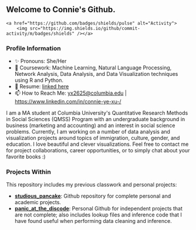 ## Welcome to Connie's Github.
    <a href="https://github.com/badges/shields/pulse" alt="Activity">
        <img src="https://img.shields.io/github/commit-activity/m/badges/shields" /></a>
### Profile Information
- ✨ Pronouns: She/Her
- 📕 Coursework: Machine Learning, Natural Language Processing, Network Analysis, Data Analysis, and Data Visualization techniques using R and Python. 
- 📄 Resume: [linked here](https://github.com/connixu/connixu/blob/main/Data_Resume_2021.pdf)
- 📫 How to Reach Me: [yx2625@columbia.edu](mailto:yx2625@columbia.edu) | https://www.linkedin.com/in/connie-ye-xu-/

I am a MA student at Columbia University's Quantitative Research Methods in Social Sciences (QMSS) Program with an undergraduate background in business (marketing and accounting) and an interest in social science problems. Currently, I am working on a number of data analysis and visualization projects around topics of immigration, culture, gender, and education. I love beautiful and clever visualizations. Feel free to contact me for project collaborations, career opportunities, or to simply chat about your favorite books :) 


### Projects Within 
This repository includes my previous classwork and personal projects: 
- **[studious_pancake](https://github.com/connixu/studious_pancake)**: Github repository for complete personal and academic projects. 
- **[panic_at_the_discode](https://github.com/connixu/panic_at_the_discode)**: Personal Github for independent projects that are not complete; also includes lookup files and inference code that I have found useful when performing data cleaning and inference. 
